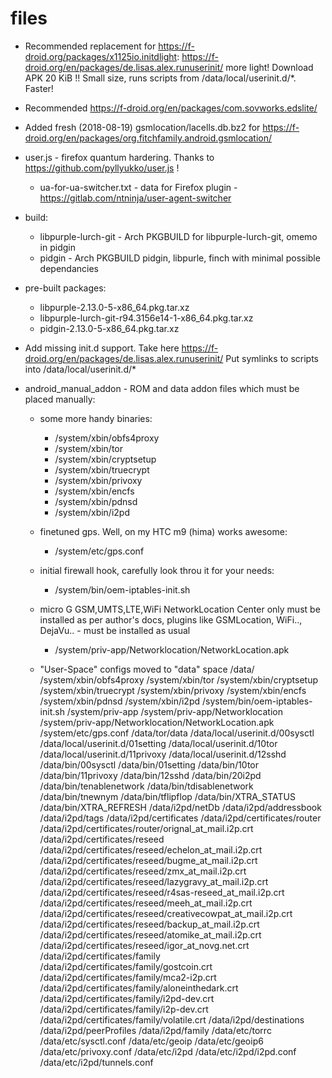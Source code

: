 # files

* Recommended replacement for https://f-droid.org/packages/x1125io.initdlight:
    https://f-droid.org/en/packages/de.lisas.alex.runuserinit/ more light! Download APK 20 KiB !!
    Small size, runs scripts from /data/local/userinit.d/*. Faster!

* Recommended https://f-droid.org/en/packages/com.sovworks.edslite/

* Added fresh (2018-08-19) gsmlocation/lacells.db.bz2 for https://f-droid.org/en/packages/org.fitchfamily.android.gsmlocation/

* user.js - firefox quantum hardering. Thanks to https://github.com/pyllyukko/user.js !
  * ua-for-ua-switcher.txt - data for Firefox plugin - https://gitlab.com/ntninja/user-agent-switcher

* build:
  * libpurple-lurch-git - Arch PKGBUILD for libpurple-lurch-git, omemo in pidgin
  * pidgin - Arch PKGBUILD pidgin, libpurle, finch with minimal possible dependancies

* pre-built packages:
  * libpurple-2.13.0-5-x86_64.pkg.tar.xz
  * libpurple-lurch-git-r94.3156e14-1-x86_64.pkg.tar.xz
  * pidgin-2.13.0-5-x86_64.pkg.tar.xz

* Add missing init.d support. Take here https://f-droid.org/en/packages/de.lisas.alex.runuserinit/
  Put symlinks to scripts into /data/local/userinit.d/*

* android_manual_addon - ROM and data addon files which must be placed manually:
    * some more handy binaries:
      * /system/xbin/obfs4proxy
      * /system/xbin/tor
      * /system/xbin/cryptsetup
      * /system/xbin/truecrypt
      * /system/xbin/privoxy
      * /system/xbin/encfs
      * /system/xbin/pdnsd
      * /system/xbin/i2pd
    
    * finetuned gps. Well, on my HTC m9 (hima) works awesome:
      * /system/etc/gps.conf

    * initial firewall hook, carefully look throu it for your needs:
      * /system/bin/oem-iptables-init.sh

    * micro G GSM,UMTS,LTE,WiFi NetworkLocation Center only must be installed as per author's docs, 
      plugins like GSMLocation, WiFi.., DejaVu.. - must be installed as usual
      * /system/priv-app/Networklocation/NetworkLocation.apk

    * "User-Space" configs moved to "data" space /data/
      /system/xbin/obfs4proxy
      /system/xbin/tor
      /system/xbin/cryptsetup
      /system/xbin/truecrypt
      /system/xbin/privoxy
      /system/xbin/encfs
      /system/xbin/pdnsd
      /system/xbin/i2pd
      /system/bin/oem-iptables-init.sh
      /system/priv-app
      /system/priv-app/Networklocation
      /system/priv-app/Networklocation/NetworkLocation.apk
      /system/etc/gps.conf
      /data/tor/data
      /data/local/userinit.d/00sysctl
      /data/local/userinit.d/01setting
      /data/local/userinit.d/10tor
      /data/local/userinit.d/11privoxy
      /data/local/userinit.d/12sshd
      /data/bin/00sysctl
      /data/bin/01setting
      /data/bin/10tor
      /data/bin/11privoxy
      /data/bin/12sshd
      /data/bin/20i2pd
      /data/bin/tenablenetwork
      /data/bin/tdisablenetwork
      /data/bin/tnewnym
      /data/bin/tflipflop
      /data/bin/XTRA_STATUS
      /data/bin/XTRA_REFRESH
      /data/i2pd/netDb
      /data/i2pd/addressbook
      /data/i2pd/tags
      /data/i2pd/certificates
      /data/i2pd/certificates/router
      /data/i2pd/certificates/router/orignal_at_mail.i2p.crt
      /data/i2pd/certificates/reseed
      /data/i2pd/certificates/reseed/echelon_at_mail.i2p.crt
      /data/i2pd/certificates/reseed/bugme_at_mail.i2p.crt
      /data/i2pd/certificates/reseed/zmx_at_mail.i2p.crt
      /data/i2pd/certificates/reseed/lazygravy_at_mail.i2p.crt
      /data/i2pd/certificates/reseed/r4sas-reseed_at_mail.i2p.crt
      /data/i2pd/certificates/reseed/meeh_at_mail.i2p.crt
      /data/i2pd/certificates/reseed/creativecowpat_at_mail.i2p.crt
      /data/i2pd/certificates/reseed/backup_at_mail.i2p.crt
      /data/i2pd/certificates/reseed/atomike_at_mail.i2p.crt
      /data/i2pd/certificates/reseed/igor_at_novg.net.crt
      /data/i2pd/certificates/family
      /data/i2pd/certificates/family/gostcoin.crt
      /data/i2pd/certificates/family/mca2-i2p.crt
      /data/i2pd/certificates/family/aloneinthedark.crt
      /data/i2pd/certificates/family/i2pd-dev.crt
      /data/i2pd/certificates/family/i2p-dev.crt
      /data/i2pd/certificates/family/volatile.crt
      /data/i2pd/destinations
      /data/i2pd/peerProfiles
      /data/i2pd/family
      /data/etc/torrc
      /data/etc/sysctl.conf
      /data/etc/geoip
      /data/etc/geoip6
      /data/etc/privoxy.conf
      /data/etc/i2pd
      /data/etc/i2pd/i2pd.conf
      /data/etc/i2pd/tunnels.conf




